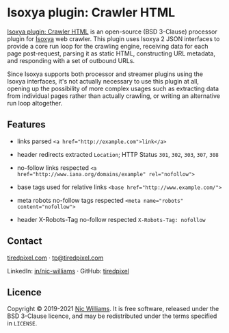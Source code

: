 # Isoxya plugin: Crawler HTML

[Isoxya plugin: Crawler HTML](https://github.com/isoxya/isoxya-plugin-crawler-html) is an open-source (BSD 3-Clause) processor plugin for [Isoxya](https://www.isoxya.com/) web crawler. This plugin uses Isoxya 2 JSON interfaces to provide a core run loop for the crawling engine, receiving data for each page post-request, parsing it as static HTML, constructing URL metadata, and responding with a set of outbound URLs.

Since Isoxya supports both processor and streamer plugins using the Isoxya interfaces, it's not actually necessary to use this plugin at all, opening up the possibility of more complex usages such as extracting data from individual pages rather than actually crawling, or writing an alternative run loop altogether.


## Features

- links parsed
  `<a href="http://example.com">link</a>`

- header redirects extracted
  `Location`; HTTP Status `301`, `302`, `303`, `307`, `308`

- no-follow links respected
  `<a href="http://www.iana.org/domains/example" rel="nofollow">`

- base tags used for relative links
  `<base href="http://www.example.com/">`

- meta robots no-follow tags respected
  `<meta name="robots" content="nofollow">`

- header X-Robots-Tag no-follow respected
  `X-Robots-Tag: nofollow`


## Contact

[tiredpixel.com](https://www.tiredpixel.com/) · [tp@tiredpixel.com](mailto:tp@tiredpixel.com)

LinkedIn: [in/nic-williams](https://www.linkedin.com/in/nic-williams/) · GitHub: [tiredpixel](https://github.com/tiredpixel)


## Licence

Copyright © 2019-2021 [Nic Williams](https://www.tiredpixel.com/). It is free software, released under the BSD 3-Clause licence, and may be redistributed under the terms specified in `LICENSE`.
